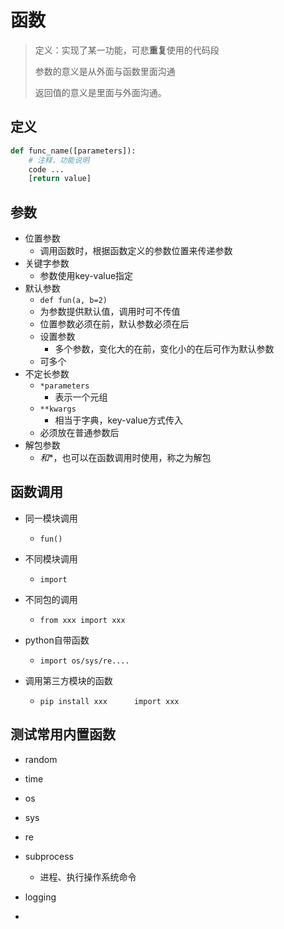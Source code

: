 # 函数

> 定义：实现了某一功能，可悲**重复**使用的代码段
>
> 参数的意义是从外⾯与函数⾥⾯沟通
>
> 返回值的意义是⾥⾯与外⾯沟通。



## 定义

```python
def func_name([parameters]):
    # 注释，功能说明
    code ...
    [return value]
```



## 参数

- 位置参数
  - 调用函数时，根据函数定义的参数位置来传递参数
- 关键字参数
  - 参数使用key-value指定
- 默认参数
  - `def fun(a, b=2)`
  - 为参数提供默认值，调用时可不传值
  - 位置参数必须在前，默认参数必须在后
  - 设置参数
    - 多个参数，变化大的在前，变化小的在后可作为默认参数
  - 可多个
- 不定长参数
  - `*parameters`
    - 表示一个元组
  - `**kwargs`
    - 相当于字典，key-value方式传入
  - 必须放在普通参数后
- 解包参数
  - *和**，也可以在函数调用时使用，称之为解包





## 函数调用

- 同一模块调用
  - `fun()`

- 不同模块调用
  - `import`

- 不同包的调用
  - `from xxx import xxx`

- python自带函数
  - `import os/sys/re....`

- 调用第三方模块的函数
  - `pip install xxx      import xxx`



## 测试常用内置函数

- random
- time
- os
- sys
- re
- subprocess
  - 进程、执行操作系统命令

- logging
- 



